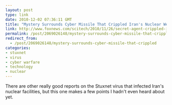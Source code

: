 ```yaml
---
layout: post
type: link
date: 2010-12-02 07:36:11 GMT
title: "Mystery Surrounds Cyber Missile That Crippled Iran's Nuclear Weapons Ambitions"
link: http://www.foxnews.com/scitech/2010/11/26/secret-agent-crippled-irans-nuclear-ambitions/
permalink: /post/2069026148/mystery-surrounds-cyber-missile-that-crippled
redirect_from: 
  - /post/2069026148/mystery-surrounds-cyber-missile-that-crippled
categories:
- stuxnet
- virus
- cyber warfare
- technology
- nuclear
---
```

There are other really good reports on the Stuxnet virus that infected Iran's nuclear facilities, but this one makes a few points I hadn't even heard about yet.